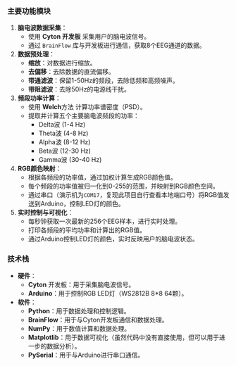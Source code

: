 ### 主要功能模块

1. **脑电波数据采集**：
    - 使用 **Cyton 开发板** 采集用户的脑电波信号。
    - 通过 `BrainFlow` 库与开发板进行通信，获取8个EEG通道的数据。
2. **数据预处理**：
    - **缩放**：对数据进行缩放。
    - **去偏移**：去除数据的直流偏移。
    - **带通滤波**：保留1-50Hz的频段，去除低频和高频噪声。
    - **带阻滤波**：去除50Hz的电源线干扰。
3. **频段功率计算**：
    - 使用 **Welch**方法 计算功率谱密度（PSD）。
    - 提取并计算五个主要脑电波频段的功率：
        - Delta波 (1-4 Hz)
        - Theta波 (4-8 Hz)
        - Alpha波 (8-12 Hz)
        - Beta波 (12-30 Hz)
        - Gamma波 (30-40 Hz)
4. **RGB颜色映射**：
    - 根据各频段的功率值，通过加权计算生成RGB颜色值。
    - 每个频段的功率值被归一化到0-255的范围，并映射到RGB颜色空间。
    - 通过串口（演示机为`COM17`，复现此项目自行查看本地端口号）将RGB值发送到Arduino，控制LED灯的颜色。
5. **实时控制与可视化**：
    - 每秒钟获取一次最新的256个EEG样本，进行实时处理。
    - 打印各频段的平均功率和计算出的RGB值。
    - 通过Arduino控制LED灯的颜色，实时反映用户的脑电波状态。

### 技术栈

- **硬件**：
    - **Cyton** 开发板：用于采集脑电波信号。
    - **Arduino**：用于控制RGB LED灯（WS2812B 8*8 64颗）。
- **软件**：
    - **Python**：用于数据处理和控制逻辑。
    - **BrainFlow**：用于与Cyton开发板通信和数据处理。
    - **NumPy**：用于数值计算和数据处理。
    - **Matplotlib**：用于数据可视化（虽然代码中没有直接使用，但可以用于进一步的数据分析）。
    - **PySerial**：用于与Arduino进行串口通信。
